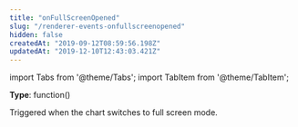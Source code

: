 ```yaml
---
title: "onFullScreenOpened"
slug: "/renderer-events-onfullscreenopened"
hidden: false
createdAt: "2019-09-12T08:59:56.198Z"
updatedAt: "2019-12-10T12:43:03.421Z"
---
```


import Tabs from '@theme/Tabs';
import TabItem from '@theme/TabItem';

**Type**: function()

Triggered when the chart switches to full screen mode.

